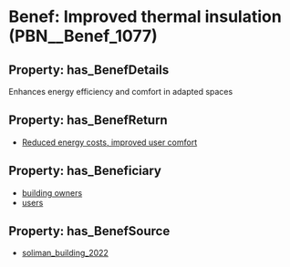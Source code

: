 # Benef: __Improved thermal insulation__ (PBN__Benef_1077)

## Property: has_BenefDetails

Enhances energy efficiency and comfort in adapted spaces

## Property: has_BenefReturn

* [Reduced energy costs, improved user comfort](../BenefReturn/PBN__BenefReturn_1203)

## Property: has_Beneficiary

* [building owners](../Stakeholder/PBN__Stakeholder_80)
* [users](../Stakeholder/PBN__Stakeholder_430)

## Property: has_BenefSource

* [soliman_building_2022](../Article/PBN__Article_224)

